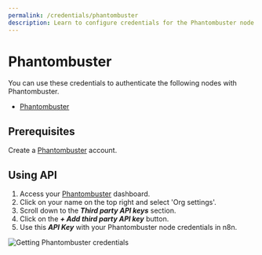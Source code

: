```yaml
---
permalink: /credentials/phantombuster
description: Learn to configure credentials for the Phantombuster node in n8n
---
```


# Phantombuster

You can use these credentials to authenticate the following nodes with Phantombuster.
- [Phantombuster](../../nodes-library/nodes/Phantombuster/README.md)

## Prerequisites

Create a [Phantombuster](https://www.phantombuster.com/) account.

## Using API

1. Access your [Phantombuster](https://phantombuster.com/) dashboard.
2. Click on your name on the top right and select 'Org settings'.
3. Scroll down to the ***Third party API keys*** section.
4. Click on the ***+ Add third party API key*** button.
5. Use this ***API Key*** with your Phantombuster node credentials in n8n.

![Getting Phantombuster credentials](REDACTED)
